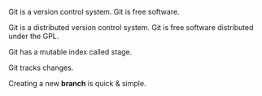 Git is a version control system.
Git is free software.

Git is a distributed version control system.
Git is free software distributed under the GPL.

Git has a mutable index called stage.

Git tracks changes.

Creating a new **branch** is quick & simple.